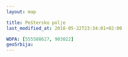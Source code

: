 ```yaml
---
layout: map

title: Peštersko polje
last_modified_at: 2018-05-22T23:34:01+02:00

WDPA: [555588627, 903022]
geoSrbija:
---
```

